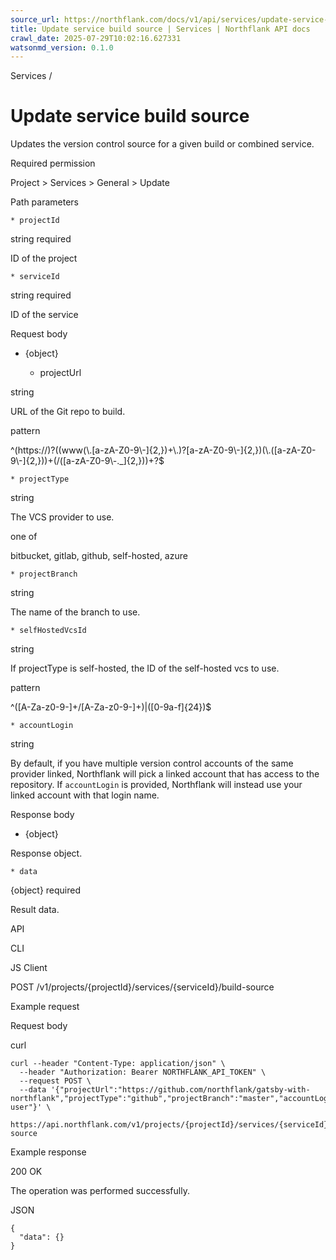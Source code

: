```yaml
---
source_url: https://northflank.com/docs/v1/api/services/update-service-build-source
title: Update service build source | Services | Northflank API docs
crawl_date: 2025-07-29T10:02:16.627331
watsonmd_version: 0.1.0
---
```


Services / 

# Update service build source

Updates the version control source for a given build or combined service.

Required permission

Project > Services > General > Update

Path parameters

    * projectId

string required

ID of the project

    * serviceId

string required

ID of the service




Request body

  * {object}

    * projectUrl

string

URL of the Git repo to build.

pattern

^(https:\/\/)?((www(\\.[a-zA-Z0-9\\-]{2,})+\\.)?[a-zA-Z0-9\\-]{2,})(\\.([a-zA-Z0-9\\-]{2,}))+(\/([a-zA-Z0-9\\-._]{2,}))+?$

    * projectType

string

The VCS provider to use.

one of

bitbucket, gitlab, github, self-hosted, azure

    * projectBranch

string

The name of the branch to use.

    * selfHostedVcsId

string

If projectType is self-hosted, the ID of the self-hosted vcs to use.

pattern

^([A-Za-z0-9-]+\/[A-Za-z0-9-]+)|([0-9a-f]{24})$

    * accountLogin

string

By default, if you have multiple version control accounts of the same provider linked, Northflank will pick a linked account that has access to the repository. If `accountLogin` is provided, Northflank will instead use your linked account with that login name.




Response body

  * {object}

Response object.

    * data

{object} required

Result data.




API

CLI

JS Client

POST /v1/projects/{projectId}/services/{serviceId}/build-source

Example request

Request body

curl
    
    
    curl --header "Content-Type: application/json" \
      --header "Authorization: Bearer NORTHFLANK_API_TOKEN" \
      --request POST \
      --data '{"projectUrl":"https://github.com/northflank/gatsby-with-northflank","projectType":"github","projectBranch":"master","accountLogin":"github-user"}' \
      https://api.northflank.com/v1/projects/{projectId}/services/{serviceId}/build-source

Example response

200 OK

The operation was performed successfully.

JSON
    
    
    {
      "data": {}
    }